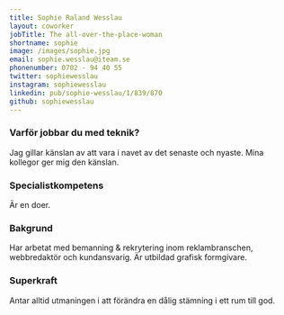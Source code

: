 ```yaml
---
title: Sophie Raland Wesslau
layout: coworker
jobTitle: The all-over-the-place-woman
shortname: sophie
image: /images/sophie.jpg
email: sophie.wesslau@iteam.se
phonenumber: 0702 - 94 40 55
twitter: sophiewesslau
instagram: sophiewesslau
linkedin: pub/sophie-wesslau/1/839/870
github: sophiewesslau
---
```


### Varför jobbar du med teknik?
Jag gillar känslan av att vara i navet av det senaste och nyaste. Mina kollegor ger mig den känslan.

### Specialistkompetens
Är en doer.

### Bakgrund
Har arbetat med bemanning & rekrytering inom reklambranschen, webbredaktör och kundansvarig. Är utbildad grafisk formgivare.

### Superkraft
Antar alltid utmaningen i att förändra en dålig stämning i ett rum till god.